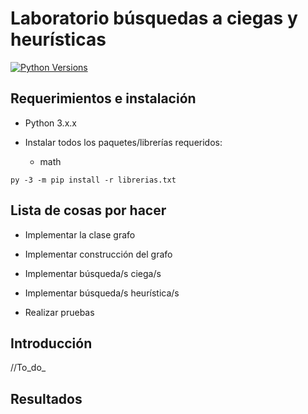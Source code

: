 # Laboratorio búsquedas a ciegas y heurísticas
[![Python Versions](https://img.shields.io/badge/python-3.6%20%7C%203.7%20%7C%203.8-blue)](https://www.python.org/downloads/release/python-382/)
## Requerimientos e instalación

- Python 3.x.x

- Instalar todos los paquetes/librerías requeridos:
  
  - math

`py -3 -m pip install -r librerias.txt`

## Lista de cosas por hacer

- Implementar la clase grafo

- Implementar construcción del grafo

- Implementar búsqueda/s ciega/s

- Implementar búsqueda/s heurística/s

- Realizar pruebas

## Introducción

//To_do_

## Resultados




